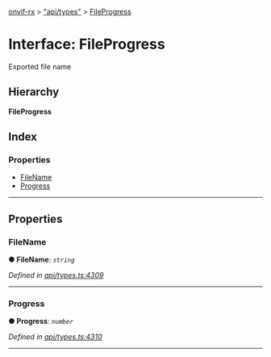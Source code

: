 [onvif-rx](../README.md) > ["api/types"](../modules/_api_types_.md) > [FileProgress](../interfaces/_api_types_.fileprogress.md)

# Interface: FileProgress

Exported file name

## Hierarchy

**FileProgress**

## Index

### Properties

* [FileName](_api_types_.fileprogress.md#filename)
* [Progress](_api_types_.fileprogress.md#progress)

---

## Properties

<a id="filename"></a>

###  FileName

**● FileName**: *`string`*

*Defined in [api/types.ts:4309](https://github.com/patrickmichalina/onvif-rx/blob/f117e44/src/api/types.ts#L4309)*

___
<a id="progress"></a>

###  Progress

**● Progress**: *`number`*

*Defined in [api/types.ts:4310](https://github.com/patrickmichalina/onvif-rx/blob/f117e44/src/api/types.ts#L4310)*

___

